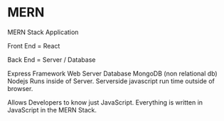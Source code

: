 # MERN
MERN Stack Application

Front End = React

Back End = Server / Database

Express Framework Web Server
Database MongoDB (non relational db)
Nodejs Runs inside of Server. 
Serverside javascript run time outside of browser.

Allows Developers to know just JavaScript. Everything is written in JavaScript in the MERN Stack.